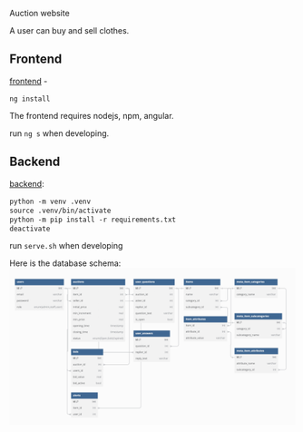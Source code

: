 Auction website

A user can buy and sell clothes.

## Frontend

[frontend](https://angular.dev/installation) - 

```
ng install
``` 

The frontend requires nodejs, npm, angular.

run ``ng s`` when developing.

## Backend

[backend](https://packaging.python.org/en/latest/guides/installing-using-pip-and-virtual-environments/):

```
python -m venv .venv
source .venv/bin/activate
python -m pip install -r requirements.txt
deactivate
```

run `serve.sh` when developing

Here is the database schema:
![1](/docs/images/schema.png)
